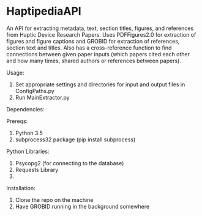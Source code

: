 # HaptipediaAPI
An API for extracting metadata, text, section titles, figures, and references from Haptic Device Research Papers.
Uses PDFFigures2.0 for extraction of figures and figure captions and GROBID for extraction of references, section text and titles.
Also has a cross-reference function to find connections between given paper inputs (which papers cited each other and how many times, shared authors or references between papers).

Usage:
1. Set appropriate settings and directories for input and output files in ConfigPaths.py
2. Run MainExtractor.py

Dependencies:

Prereqs:
1. Python 3.5
2. subprocess32 package (pip install subprocess)

Python Libraries:
1. Psycopg2 (for connecting to the database)
2. Requests Library
3. 

Installation:
1. Clone the repo on the machine
2. Have GROBID running in the background somewhere

